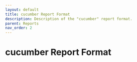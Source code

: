 ```yaml
---
layout: default
title: cucumber Report Format
description: Description of the "cucumber" report format.
parent: Reports
nav_order: 2
---
```


# cucumber Report Format